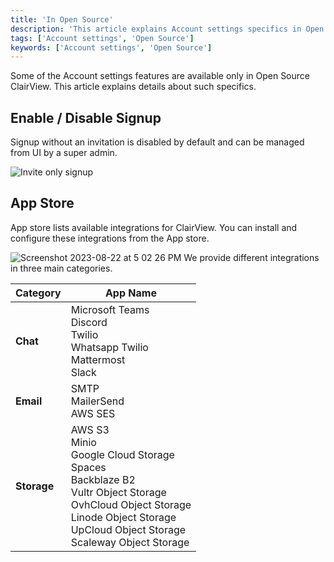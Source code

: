 ```yaml
---
title: 'In Open Source'
description: 'This article explains Account settings specifics in Open source ClairView.'
tags: ['Account settings', 'Open Source']
keywords: ['Account settings', 'Open Source']
---
```


Some of the Account settings features are available only in Open Source ClairView. This article explains details about such specifics.

## Enable / Disable Signup
Signup without an invitation is disabled by default and can be managed from UI by a super admin.

![Invite only signup](/img/v2/account-settings/invite-only-sign-up.png)


## App Store

App store lists available integrations for ClairView. You can install and configure these integrations from the App store.

![Screenshot 2023-08-22 at 5 02 26 PM](https://github.com/digitranslab/clairview/assets/86527202/e739a4b6-6ab6-4ee7-aac3-073d3aaf20ac)
We provide different integrations in three main categories.

|    Category   | App Name                                                                                                                                                                                                                      |
|---------------|-------------------------------------------------------------------------------------------------------------------------------------------------------------------------------------------------------------------------------|
|     **Chat**  | Microsoft Teams <br/> Discord <br/> Twilio <br/> Whatsapp Twilio<br/> Mattermost<br/> Slack                                                                                                                                   |
|     **Email** | SMTP<br/> MailerSend<br/> AWS SES                                                                                                                                                                                             |
|   **Storage** | AWS S3 <br/> Minio <br/> Google Cloud Storage <br/> Spaces <br/> Backblaze B2 <br/> Vultr Object Storage <br/> OvhCloud Object Storage <br/> Linode Object Storage <br/> UpCloud Object Storage <br/> Scaleway Object Storage |

